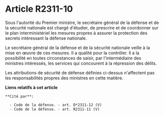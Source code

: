 # Article R2311-10

Sous l'autorité du Premier ministre, le     secrétaire général de la défense et de la sécurité nationale est chargé
d'étudier, de prescrire et de coordonner sur le plan interministériel les mesures propres à assurer la protection des secrets
intéressant la défense nationale. 

Le     secrétaire général de la défense et de la sécurité nationale veille à la mise en œuvre de ces mesures. Il a qualité
pour la contrôler. Il a la possibilité en toutes circonstances de saisir, par l'intermédiaire des ministres intéressés, les
services qui concourent à la répression des délits. 

Les attributions de sécurité de défense définies ci-dessus n'affectent pas les responsabilités propres des ministres en cette
matière.

**Liens relatifs à cet article**

	**Cité par**:

	  - Code de la défense. - art. D*2311-12 (V)
	  - Code de la défense. - art. R2311-11 (V)
